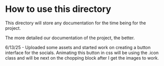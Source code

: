 # How to use this directory

This directory will store any documentation for the time being for the project.

The more detailed our documentation of the project, the better.

6/13/25 - Uploaded some assets and started work on creating a button interface for the socials. Animating this button in css will be using the .icon class and will be next on the chopping block after I get the images to work.